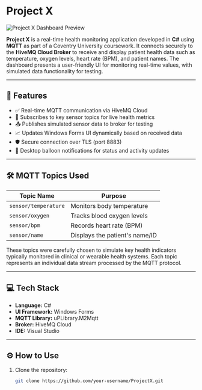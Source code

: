 # Project X

![Project X Dashboard Preview](https://i.imgur.com/lEZcKRz.png)

**Project X** is a real-time health monitoring application developed in **C#** using **MQTT** as part of a Coventry University coursework. It connects securely to the **HiveMQ Cloud Broker** to receive and display patient health data such as temperature, oxygen levels, heart rate (BPM), and patient names. The dashboard presents a user-friendly UI for monitoring real-time values, with simulated data functionality for testing.

---

## 🚀 Features

- ✅ Real-time MQTT communication via HiveMQ Cloud
- 📡 Subscribes to key sensor topics for live health metrics
- 📤 Publishes simulated sensor data to broker for testing
- 📈 Updates Windows Forms UI dynamically based on received data
- 🛡 Secure connection over TLS (port 8883)
- 🔔 Desktop balloon notifications for status and activity updates

---

## 🛠 MQTT Topics Used

| Topic Name         | Purpose                            |
|--------------------|-------------------------------------|
| `sensor/temperature` | Monitors body temperature          |
| `sensor/oxygen`      | Tracks blood oxygen levels         |
| `sensor/bpm`         | Records heart rate (BPM)           |
| `sensor/name`        | Displays the patient's name/ID     |

These topics were carefully chosen to simulate key health indicators typically monitored in clinical or wearable health systems. Each topic represents an individual data stream processed by the MQTT protocol.

---

## 💻 Tech Stack

- **Language:** C#
- **UI Framework:** Windows Forms
- **MQTT Library:** uPLibrary.M2Mqtt
- **Broker:** HiveMQ Cloud
- **IDE:** Visual Studio

---

## ⚙️ How to Use

1. Clone the repository:
   ```bash
   git clone https://github.com/your-username/ProjectX.git
